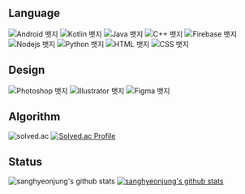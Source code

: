 ## Language
![Android 뱃지](https://img.shields.io/badge/Android-9/10-3DDC84?logo=Android&logoColor=white)
![Kotlin 뱃지](https://img.shields.io/badge/Kotlin-9/10-7F52FF?logo=Kotlin&logoColor=white)
![Java 뱃지](https://img.shields.io/badge/Java-8/10-007396?logo=Java&logoColor=white)
![C++ 뱃지](https://img.shields.io/badge/C++-9/10-00599C?logo=Cplusplus&logoColor=white)
![Firebase 뱃지](https://img.shields.io/badge/Firebase-8/10-FFCA28?logo=Firebase&logoColor=white)
![Nodejs 뱃지](https://img.shields.io/badge/Nodejs-6/10-FFCA28?logo=Nodejs&logoColor=white)
![Python 뱃지](https://img.shields.io/badge/Python-7/10-3776AB?logo=Python&logoColor=white)
![HTML 뱃지](https://img.shields.io/badge/HTML-5/10-E34F26?logo=HTML&logoColor=white)
![CSS 뱃지](https://img.shields.io/badge/CSS-5/10-1572B6?logo=CSS&logoColor=white)

## Design
![Photoshop 뱃지](https://img.shields.io/badge/Photoshop-5/10-31A8FF?logo=AdobePhotoshop&logoColor=white)
![Illustrator 뱃지](https://img.shields.io/badge/Illustrator-5/10-FF9A00?logo=AdobeIllustrator&logoColor=white)
![Figma 뱃지](https://img.shields.io/badge/Figma-7/10-F24E1E?logo=Figma&logoColor=white)

## Algorithm
![solved.ac](http://mazandi.herokuapp.com/api?handle=roy1109&theme=dark")
[![Solved.ac Profile](http://mazassumnida.wtf/api/v2/generate_badge?boj=roy1109)](https://solved.ac/roy1109/)

## Status
![sanghyeonjung's github stats](https://github-readme-stats.vercel.app/api?username=sanghyeonjung&show_icons=true)
[![sanghyeonjung's github stats](https://github-readme-stats.vercel.app/api/top-langs/?username=sanghyeonjung&show_icons=true&hide_border=true&title_color=004386&icon_color=004386&layout=compact)](https://github.com/sanghyeonjung)
